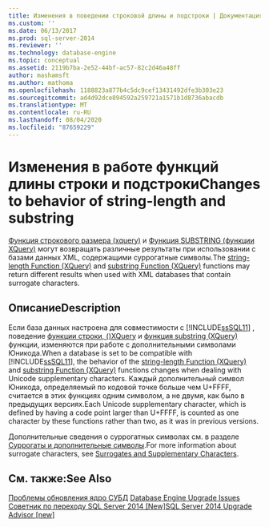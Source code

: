 ```yaml
---
title: Изменения в поведении строковой длины и подстроки | Документация Майкрософт
ms.custom: ''
ms.date: 06/13/2017
ms.prod: sql-server-2014
ms.reviewer: ''
ms.technology: database-engine
ms.topic: conceptual
ms.assetid: 2119b7ba-2e52-44bf-ac57-82c2d46a48ff
author: mashamsft
ms.author: mathoma
ms.openlocfilehash: 1188823a877b4c5dc9cef13431492dfe3b303e23
ms.sourcegitcommit: ad4d92dce894592a259721a1571b1d8736abacdb
ms.translationtype: MT
ms.contentlocale: ru-RU
ms.lasthandoff: 08/04/2020
ms.locfileid: "87659229"
---
```

# <a name="changes-to-behavior-of-string-length-and-substring"></a><span data-ttu-id="5183b-102">Изменения в работе функций длины строки и подстроки</span><span class="sxs-lookup"><span data-stu-id="5183b-102">Changes to behavior of string-length and substring</span></span>
  <span data-ttu-id="5183b-103">[Функция строкового размера &#40;xquery&#41;](/sql/xquery/functions-on-string-values-string-length) и [Функция SUBSTRING &#40;функции XQuery&#41;](/sql/xquery/functions-on-string-values-substring) могут возвращать различные результаты при использовании с базами данных XML, содержащими суррогатные символы.</span><span class="sxs-lookup"><span data-stu-id="5183b-103">The [string-length Function &#40;XQuery&#41;](/sql/xquery/functions-on-string-values-string-length) and [substring Function &#40;XQuery&#41;](/sql/xquery/functions-on-string-values-substring) functions may return different results when used with XML databases that contain surrogate characters.</span></span>  
  
## <a name="description"></a><span data-ttu-id="5183b-104">Описание</span><span class="sxs-lookup"><span data-stu-id="5183b-104">Description</span></span>  
 <span data-ttu-id="5183b-105">Если база данных настроена для совместимости с [!INCLUDE[ssSQL11](../../includes/sssql11-md.md)] , поведение [функции строки, &#40;&#41;XQuery](/sql/xquery/functions-on-string-values-string-length) и [функция substring &#40;XQuery&#41;](/sql/xquery/functions-on-string-values-substring) функции, изменяются при работе с дополнительными символами Юникода.</span><span class="sxs-lookup"><span data-stu-id="5183b-105">When a database is set to be compatible with [!INCLUDE[ssSQL11](../../includes/sssql11-md.md)], the behavior of the [string-length Function &#40;XQuery&#41;](/sql/xquery/functions-on-string-values-string-length) and [substring Function &#40;XQuery&#41;](/sql/xquery/functions-on-string-values-substring) functions changes when dealing with Unicode supplementary characters.</span></span> <span data-ttu-id="5183b-106">Каждый дополнительный символ Юникода, определяемый по кодовой точке больше чем U+FFFF, считается в этих функциях одним символом, а не двумя, как было в предыдущих версиях.</span><span class="sxs-lookup"><span data-stu-id="5183b-106">Each Unicode supplementary character, which is defined by having a code point larger than U+FFFF, is counted as one character by these functions rather than two, as it was in previous versions.</span></span>  
  
 <span data-ttu-id="5183b-107">Дополнительные сведения о суррогатных символах см. в разделе [Суррогаты и дополнительные символы](https://go.microsoft.com/fwlink/?LinkId=178317).</span><span class="sxs-lookup"><span data-stu-id="5183b-107">For more information about surrogate characters, see [Surrogates and Supplementary Characters](https://go.microsoft.com/fwlink/?LinkId=178317).</span></span>  
  
## <a name="see-also"></a><span data-ttu-id="5183b-108">См. также:</span><span class="sxs-lookup"><span data-stu-id="5183b-108">See Also</span></span>  
 <span data-ttu-id="5183b-109">[Проблемы обновления ядро СУБД](../../../2014/sql-server/install/database-engine-upgrade-issues.md) </span><span class="sxs-lookup"><span data-stu-id="5183b-109">[Database Engine Upgrade Issues](../../../2014/sql-server/install/database-engine-upgrade-issues.md) </span></span>  
 [<span data-ttu-id="5183b-110">Советник по переходу SQL Server 2014 &#91;New&#93;</span><span class="sxs-lookup"><span data-stu-id="5183b-110">SQL Server 2014 Upgrade Advisor &#91;new&#93;</span></span>](https://docs.microsoft.com/sql/sql-server/install/sql-server-2014-upgrade-advisor)  
  
  
